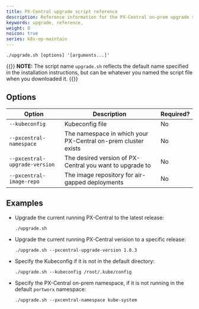 ```yaml
---
title: PX-Central upgrade script reference
description: Reference information for the PX-Central on-prem upgrade script
keywords: upgrade, reference,
weight: 8
noicon: true
series: k8s-op-maintain
---
```


```text
./upgrade.sh [options] '[arguments...]'
```

{{<info>}}
**NOTE:**  The script name `upgrade.sh` reflects the default name specified in the installation instructions, but can be whatever you named the script file when you downloaded it.
{{</info>}}

## Options

|**Option**|**Description**|**Required?**|
|----|----|----|
| `--kubeconfig ` | Kubeconfig file | No |
| `--pxcentral-namespace` | The namespace in which your PX-Central on-prem cluster exists | No |
| `--pxcentral-upgrade-version` | The desired version of PX-Central you want to upgrade to | No |
| `--pxcentral-image-repo` | The image repository for air-gapped deployments | No |

## Examples

* Upgrade the current running PX-Central to the latest release:

    ```text
    ./upgrade.sh
    ```

* Upgrade the current running PX-Central verision to a specific release:

    ```text
    ./upgrade.sh --pxcentral-upgrade-version 1.0.3
    ```

* Specify the Kubeconfig if it is not in the default directory:

    ```text
    ./upgrade.sh --kubeconfig /root/.kube/config
    ```

* Specify the PX-Central on-prem namespace, if it is not running in the default `portworx` namespace:

    ```text
    ./upgrade.sh --pxcentral-namespace kube-system
    ```